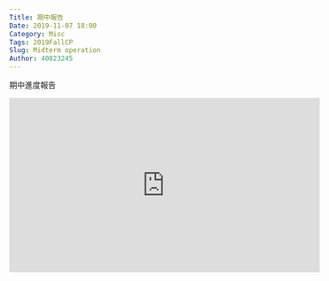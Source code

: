```yaml
---
Title: 期中報告
Date: 2019-11-07 18:00
Category: Misc
Tags: 2019FallCP
Slug: Midterm operation
Author: 40823245
---
```


期中進度報告

<!-- PELICAN_END_SUMMARY -->

<iframe width="560" height="315" src="https://www.youtube.com/embed/f0RgWmBmLk8" frameborder="0" allow="accelerometer; autoplay; encrypted-media; gyroscope; picture-in-picture" allowfullscreen></iframe>